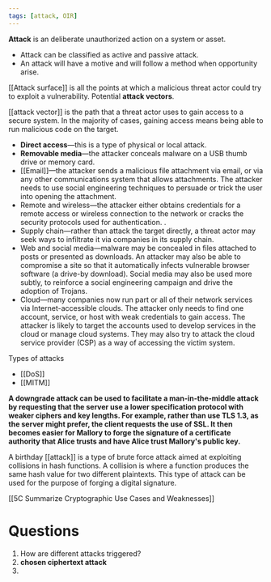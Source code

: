 ```yaml
---
tags: [attack, OIR]
---
```



**Attack** is an deliberate unauthorized action on a system or asset.
- Attack can be classified as active and passive attack.
- An attack will have a motive and will follow a method when opportunity arise.

[[Attack surface]] is all the points at which a malicious threat actor could try to exploit a vulnerability. Potential **attack vectors**.

[[attack vector]] is the path that a threat actor uses to gain access to a secure system. In the majority of cases, gaining access means being able to run malicious code on the target.

-   **Direct access**—this is a type of physical or local attack. 
-   **Removable media**—the attacker conceals malware on a USB thumb drive or memory card.
-   [[Email]]—the attacker sends a malicious file attachment via email, or via any other communications system that allows attachments. The attacker needs to use social engineering techniques to persuade or trick the user into opening the attachment.
-   Remote and wireless—the attacker either obtains credentials for a remote access or wireless connection to the network or cracks the security protocols used for authentication. .
-   Supply chain—rather than attack the target directly, a threat actor may seek ways to infiltrate it via companies in its supply chain.
-   Web and social media—malware may be concealed in files attached to posts or presented as downloads. An attacker may also be able to compromise a site so that it automatically infects vulnerable browser software (a drive-by download). Social media may also be used more subtly, to reinforce a social engineering campaign and drive the adoption of Trojans.
-   Cloud—many companies now run part or all of their network services via Internet-accessible clouds. The attacker only needs to find one account, service, or host with weak credentials to gain access. The attacker is likely to target the accounts used to develop services in the cloud or manage cloud systems. They may also try to attack the cloud service provider (CSP) as a way of accessing the victim system.

Types of attacks
- [[DoS]] 
- [[MITM]]





**A downgrade attack can be used to facilitate a man-in-the-middle attack by requesting that the server use a lower specification protocol with weaker ciphers and key lengths. For example, rather than use TLS 1.3, as the server might prefer, the client requests the use of SSL. It then becomes easier for Mallory to forge the signature of a certificate authority that Alice trusts and have Alice trust Mallory's public key.**

A birthday [[attack]] is a type of brute force attack aimed at exploiting collisions in hash functions. A collision is where a function produces the same hash value for two different plaintexts. This type of attack can be used for the purpose of forging a digital signature. 

[[5C Summarize Cryptographic Use Cases and Weaknesses]]

# Questions
1.  How are different attacks triggered?
2. **chosen ciphertext attack**
3. 